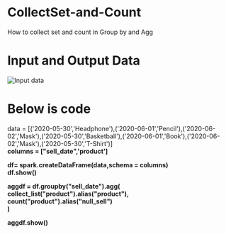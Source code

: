 # CollectSet-and-Count  
How to collect set and count in Group by and Agg
# Input and Output Data
![Input data](https://github.com/user-attachments/assets/d47414af-40ed-4b7e-8869-dc6136a87bf2)


# Below is code  
data = [('2020-05-30','Headphone'),('2020-06-01','Pencil'),('2020-06-02','Mask'),('2020-05-30','Basketball'),('2020-06-01','Book'),('2020-06-02','Mask'),('2020-05-30','T-Shirt')]  
<b/>
columns = ["sell_date",'product']  

df= spark.createDataFrame(data,schema = columns)  
df.show()  

aggdf = df.groupby("sell_date").agg(  
                                 collect_list("product").alias("product"),  
                                 count("product").alias("null_sell")  
)

aggdf.show()
